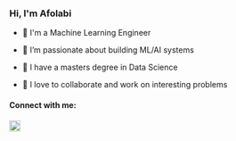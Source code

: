 <h3 align="left">Hi, I'm Afolabi</h3>

- 💬 I'm a Machine Learning Engineer
  
- 🌱 I’m passionate about building ML/AI systems

- 📝 I have a masters degree in Data Science

- 💞️ I love to collaborate and work on interesting problems

<h4 align="left">Connect with me:</h4>
<p align="left">
<a href="https://linkedin.com/in/afolabiawonuga" target="blank"><img align="center" src="https://raw.githubusercontent.com/rahuldkjain/github-profile-readme-generator/master/src/images/icons/Social/linked-in-alt.svg" alt="afolabiawonuga" height="20" width="20" /></a>
</p>

